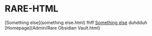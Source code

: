 # RARE-HTML
[Something else](something else.html)
fhff
[Something else](something-else.html)
duhdduh
[Homepage](Admin/Rare Obsidian Vault.html)
